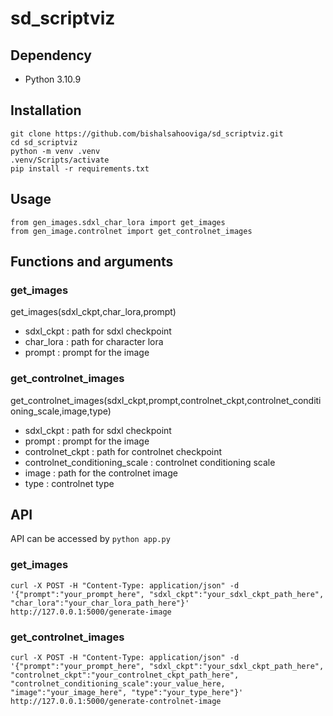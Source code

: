 # sd_scriptviz

## Dependency 
- Python 3.10.9

## Installation

```
git clone https://github.com/bishalsahooviga/sd_scriptviz.git
cd sd_scriptviz
python -m venv .venv
.venv/Scripts/activate
pip install -r requirements.txt
```


## Usage

```
from gen_images.sdxl_char_lora import get_images
from gen_image.controlnet import get_controlnet_images
```
## Functions and arguments

### get_images
get_images(sdxl_ckpt,char_lora,prompt)
- sdxl_ckpt : path for sdxl checkpoint
- char_lora : path for character lora
- prompt : prompt for the image
  
### get_controlnet_images
get_controlnet_images(sdxl_ckpt,prompt,controlnet_ckpt,controlnet_conditioning_scale,image,type)
- sdxl_ckpt : path for sdxl checkpoint
- prompt : prompt for the image
- controlnet_ckpt : path for controlnet checkpoint 
- controlnet_conditioning_scale : controlnet conditioning scale
- image : path for the controlnet image
- type : controlnet type

## API

API can be accessed by ``` python app.py ```

### get_images
``` curl -X POST -H "Content-Type: application/json" -d '{"prompt":"your_prompt_here", "sdxl_ckpt":"your_sdxl_ckpt_path_here", "char_lora":"your_char_lora_path_here"}' http://127.0.0.1:5000/generate-image ```

### get_controlnet_images
``` curl -X POST -H "Content-Type: application/json" -d '{"prompt":"your_prompt_here", "sdxl_ckpt":"your_sdxl_ckpt_path_here", "controlnet_ckpt":"your_controlnet_ckpt_path_here", "controlnet_conditioning_scale":your_value_here, "image":"your_image_here", "type":"your_type_here"}' http://127.0.0.1:5000/generate-controlnet-image ```

